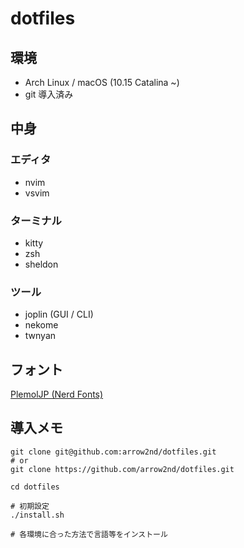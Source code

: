 # dotfiles

## 環境

- Arch Linux / macOS (10.15 Catalina ~)
- git 導入済み

## 中身

### エディタ

- nvim
- vsvim

### ターミナル

- kitty
- zsh
- sheldon

### ツール

- joplin (GUI / CLI)
- nekome
- twnyan

## フォント

[PlemolJP (Nerd Fonts)](https://github.com/yuru7/PlemolJP)

## 導入メモ

```
git clone git@github.com:arrow2nd/dotfiles.git
# or
git clone https://github.com/arrow2nd/dotfiles.git

cd dotfiles

# 初期設定
./install.sh

# 各環境に合った方法で言語等をインストール
```
